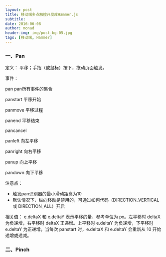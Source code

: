```yaml
---
layout: post
title: 移动端多点触控开发库Hammer.js
subtitle:
date: 2016-06-08
author: monad
header-img: img/post-bg-05.jpg
tags: [移动端, Hammer]
---
```


### 一、Pan

定义： 平移；手指（或鼠标）按下，拖动页面触发。

事件：

pan pan所有事件的集合

panstart 平移开始

panmove 平移过程

panend 平移结束

pancancel

panleft 向左平移

panright 向右平移

panup 向上平移

pandown 向下平移

注意点：

- 触发pan识别器的最小滑动距离为10
- 默认情况下，纵向移动是禁用的，可通过如何代码（DIRECTION_VERTICAL 或 DIRECTION_ALL）开启

相关值： e.deltaX 和 e.deltaY 表示平移的量，参考单位为 px。左平移时 deltaX 为负递增，右平移时 deltaX 正递增。上平移时 e.deltaY 为负递增，下平移时 e.deltaY 为正递增。当每次 panstart 时，e.deltaX 和 e.deltaY 会重新从 10 开始递增或递减。

### 二、Pinch

